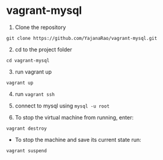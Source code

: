 # vagrant-mysql

1. Clone the repository
```shell
git clone https://github.com/YajanaRao/vagrant-mysql.git
```

2. cd to the project folder
```shell
cd vagrant-mysql
```
3. run vagrant up

```shell
vagrant up
```

4. run `vagrant ssh`
5. connect to mysql using `mysql -u root`

6. To stop the virtual machine from running, enter:

```shell
vagrant destroy
```

- To stop the machine and save its current state run:
```shell
vagrant suspend
```
